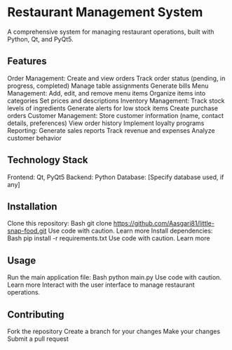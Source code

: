 
# Restaurant Management System

A comprehensive system for managing restaurant operations, built with Python, Qt, and PyQt5.

## Features

Order Management:
Create and view orders
Track order status (pending, in progress, completed)
Manage table assignments
Generate bills
Menu Management:
Add, edit, and remove menu items
Organize items into categories
Set prices and descriptions
Inventory Management:
Track stock levels of ingredients
Generate alerts for low stock items
Create purchase orders
Customer Management:
Store customer information (name, contact details, preferences)
View order history
Implement loyalty programs
Reporting:
Generate sales reports
Track revenue and expenses
Analyze customer behavior
## Technology Stack

Frontend: Qt, PyQt5
Backend: Python
Database: [Specify database used, if any]
## Installation

Clone this repository:
Bash
git clone https://github.com/Aasgari81/little-snap-food.git
Use code with caution. Learn more
Install dependencies:
Bash
pip install -r requirements.txt
Use code with caution. Learn more
## Usage

Run the main application file:
Bash
python main.py
Use code with caution. Learn more
Interact with the user interface to manage restaurant operations.
## Contributing

Fork the repository
Create a branch for your changes
Make your changes
Submit a pull request
